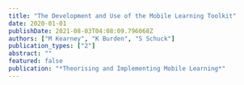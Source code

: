 ```yaml
---
title: "The Development and Use of the Mobile Learning Toolkit"
date: 2020-01-01
publishDate: 2021-08-03T04:08:09.796068Z
authors: ["M Kearney", "K Burden", "S Schuck"]
publication_types: ["2"]
abstract: ""
featured: false
publication: "*Theorising and Implementing Mobile Learning*"
---
```


